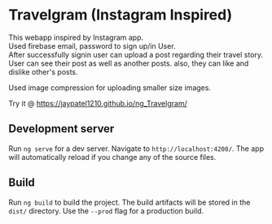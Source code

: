 # Travelgram (Instagram Inspired)

This webapp inspired by Instagram app.  
Used firebase email, password to sign up/in User.  
After successfully signin user can upload a post regarding their travel story. User can see their post as well as another posts. also, they can like and dislike other's posts.

Used image compression for uploading smaller size images.  

Try it @ https://jaypatel1210.github.io/ng_Travelgram/  

## Development server

Run `ng serve` for a dev server. Navigate to `http://localhost:4200/`. The app will automatically reload if you change any of the source files.

## Build

Run `ng build` to build the project. The build artifacts will be stored in the `dist/` directory. Use the `--prod` flag for a production build.
